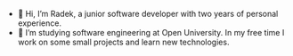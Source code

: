 - 👋 Hi, I’m Radek, a junior software developer with two years of personal experience.
- 🌱 I’m studying software engineering at Open University. In my free time I work on some small projects and learn new technologies.

<!---
Novrade/Novrade is a ✨ special ✨ repository because its `README.md` (this file) appears on your GitHub profile.
You can click the Preview link to take a look at your changes.
--->
